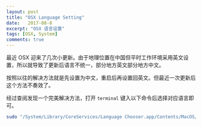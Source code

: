 ```yaml
---
layout: post
title: "OSX Language Setting"
date:   2017-08-8
excerpt: "OSX 语言设置"
tags: [OSX, System]
comments: true
---
```


最近 OSX 迎来了几次小更新。由于地理位置在中国但平时工作环境采用英文设置，所以就导致了更新后语言不统一，部分地方英文部分地方中文。

按照以往的解决方法就是先设置为中文，重启后再设置回英文。但最近一次更新后这个方法不奏效了。

经过查阅发现一个完美解决方法，打开 `terminal` 键入以下命令后选择对应语言即可。

```sh
sudo "/System/Library/CoreServices/Language Chooser.app/Contents/MacOS/Language Chooser"
```

